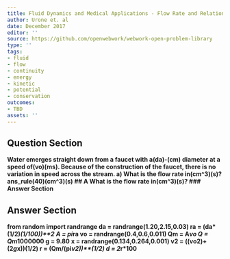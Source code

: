 ```yaml
---
title: Fluid Dynamics and Medical Applications - Flow Rate and Relation to Velocity
author: Urone et. al
date: December 2017
editor: ''
source: https://github.com/openwebwork/webwork-open-problem-library
type: ''
tags:
- fluid
- flow
- continuity
- energy
- kinetic
- potential
- conservation
outcomes:
- TBD
assets: ''
---
```


## Question Section 

<b>
Water emerges straight down from a faucet with a(da)-(cm) diameter at a speed of(vo)(ms). Because of the construction of the faucet, there is no variation in speed across the stream. 
a) What is the flow rate in(cm^3)(s)? 
ans_rule(40)(cm^3)(s)
## A
What is the flow rate in(cm^3)(s)? 
### Answer Section


## Answer Section

from random import randrange
da = randrange(1.20,2.15,0.03)
ra = (da*(1/2)*(1/100))**2
A = pi*ra
vo = randrange(0.4,0.6,0.011)
Qm = A*vo
Q = Qm*1000000
g = 9.80
x = randrange(0.134,0.264,0.001)
v2 = ((vo**2)+(2*g*x))**(1/2)
r = (Qm/(pi*v2))**(1/2)
d = 2*r*100